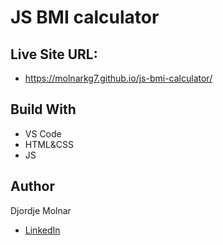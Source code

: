 # JS BMI calculator

## Live Site URL: 
- https://molnarkg7.github.io/js-bmi-calculator/

## Build With
- VS Code
- HTML&CSS
- JS

## Author
Djordje Molnar
- [LinkedIn](https://www.linkedin.com/in/molnarkg/)
 

 

 
